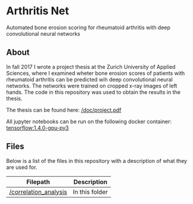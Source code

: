 # Arthritis Net
Automated bone erosion scoring for rheumatoid arthritis with deep convolutional neural networks

## About
In fall 2017 I wrote a project thesis at the Zurich University of Applied Sciences, where I examined wheter bone erosion scores of patients with rheumatoid arthritis can be predicted wih deep convolutional neural networks. The networks were trained on cropped x-ray images of left hands. The code in this repository was used to obtain the results in the thesis.

The thesis can be found here: [/doc/project.pdf](../master/doc/project.pdf)

All jupyter notebooks can be run on the following docker container: [tensorflow:1.4.0-gpu-py3](https://gcr.io/tensorflow/tensorflow:1.4.0-gpu-py3)

## Files
Below is a list of the files in this repository with a description of what they are used for.

| Filepath                                                    | Description   |
| ----------------------------------------------------------- |:-------------:|
| [/correlation_analysis](../master/correlation_analysis)     | In this folder |


 
